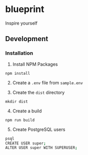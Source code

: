 # blueprint

Inspire yourself

## Development

### Installation

1. Install NPM Packages

`npm install`

2. Create a `.env` file from `sample.env`

3. Create the `dist` directory

`mkdir dist`

4. Create a build

`npm run build`

5. Create PostgreSQL users

```bash
psql
CREATE USER super;
ALTER USER super WITH SUPERUSER;
```
